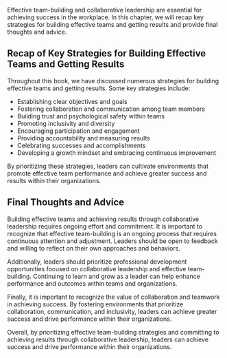 

Effective team-building and collaborative leadership are essential for achieving success in the workplace. In this chapter, we will recap key strategies for building effective teams and getting results and provide final thoughts and advice.

Recap of Key Strategies for Building Effective Teams and Getting Results
------------------------------------------------------------------------

Throughout this book, we have discussed numerous strategies for building effective teams and getting results. Some key strategies include:

* Establishing clear objectives and goals
* Fostering collaboration and communication among team members
* Building trust and psychological safety within teams
* Promoting inclusivity and diversity
* Encouraging participation and engagement
* Providing accountability and measuring results
* Celebrating successes and accomplishments
* Developing a growth mindset and embracing continuous improvement

By prioritizing these strategies, leaders can cultivate environments that promote effective team performance and achieve greater success and results within their organizations.

Final Thoughts and Advice
-------------------------

Building effective teams and achieving results through collaborative leadership requires ongoing effort and commitment. It is important to recognize that effective team-building is an ongoing process that requires continuous attention and adjustment. Leaders should be open to feedback and willing to reflect on their own approaches and behaviors.

Additionally, leaders should prioritize professional development opportunities focused on collaborative leadership and effective team-building. Continuing to learn and grow as a leader can help enhance performance and outcomes within teams and organizations.

Finally, it is important to recognize the value of collaboration and teamwork in achieving success. By fostering environments that prioritize collaboration, communication, and inclusivity, leaders can achieve greater success and drive performance within their organizations.

Overall, by prioritizing effective team-building strategies and committing to achieving results through collaborative leadership, leaders can achieve success and drive performance within their organizations.
